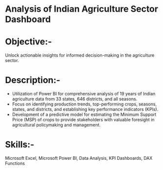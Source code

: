 # Analysis of Indian Agriculture Sector Dashboard
# Objective:-
Unlock actionable insights for informed decision-making in the agriculture sector.
# Description:-
* Utilization of Power BI for comprehensive analysis of 19 years of Indian agriculture data from 33 states, 646 districts, and all seasons.
* Focus on identifying production trends, top-performing crops, seasons, states, and districts, and establishing key performance indicators (KPIs).
* Development of a predictive model for estimating the Minimum Support Price (MSP) of crops to provide stakeholders with valuable foresight in agricultural policymaking and management.
# Skills:-
Microsoft Excel, Microsoft Power BI, Data Analysis, KPI Dashboards, DAX Functions
